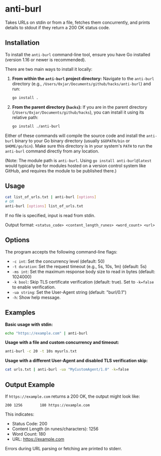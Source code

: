 # anti-burl

Takes URLs on stdin or from a file, fetches them concurrently, and prints details to stdout if they return a 200 OK status code.

## Installation

To install the `anti-burl` command-line tool, ensure you have Go installed (version 1.16 or newer is recommended).

There are two main ways to install it locally:

1.  **From within the `anti-burl` project directory:**
    Navigate to the `anti-burl` directory (e.g., `/Users/0xjar/Documents/github/hacks/anti-burl`) and run:
    ```bash
    go install .
    ```

2.  **From the parent directory (`hacks`):**
    If you are in the parent directory (`/Users/0xjar/Documents/github/hacks`), you can install it using its relative path:
    ```bash
    go install ./anti-burl
    ```

Either of these commands will compile the source code and install the `anti-burl` binary to your Go binary directory (usually `$GOPATH/bin` or `$HOME/go/bin`). Make sure this directory is in your system's `PATH` to run the `anti-burl` command directly from any location.

(Note: The module path is `anti-burl`. Using `go install anti-burl@latest` would typically be for modules hosted on a version control system like GitHub, and requires the module to be published there.)

## Usage

```bash
cat list_of_urls.txt | anti-burl [options]
# OR
anti-burl [options] list_of_urls.txt
```

If no file is specified, input is read from stdin.

Output format: `<status_code> <content_length_runes> <word_count> <url>`

## Options

The program accepts the following command-line flags:

-   `-c int`: Set the concurrency level (default: 50)
-   `-t duration`: Set the request timeout (e.g., 5s, 10s, 1m) (default: 5s)
-   `-ms int`: Set the maximum response body size to read in bytes (default: 1024000)
-   `-k bool`: Skip TLS certificate verification (default: true). Set to `-k=false` to enable verification.
-   `-ua string`: Set the User-Agent string (default: "burl/0.1")
-   `-h`: Show help message.

## Examples

**Basic usage with stdin:**

```bash
echo "https://example.com" | anti-burl
```

**Usage with a file and custom concurrency and timeout:**

```bash
anti-burl -c 20 -t 10s myurls.txt
```

**Usage with a different User-Agent and disabled TLS verification skip:**

```bash
cat urls.txt | anti-burl -ua "MyCustomAgent/1.0" -k=false
```

## Output Example

If `https://example.com` returns a 200 OK, the output might look like:

```
200 1256        180 https://example.com
```

This indicates:
- Status Code: 200
- Content Length (in runes/characters): 1256
- Word Count: 180
- URL: https://example.com

Errors during URL parsing or fetching are printed to stderr.
